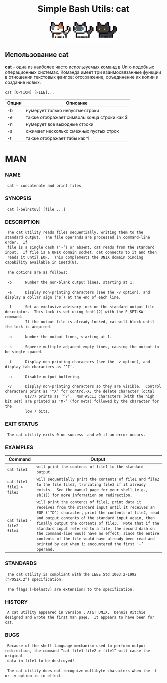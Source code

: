 <div align="center">
<h1>Simple Bash Utils: cat</h1>
  <img src="cat.png" alt="alt text">
</div>


## Использование cat

**cat** - одна из наиболее часто используемых команд в Unix-подобных операционных системах. Команда имеет три взаимосвязанные функции в отношении текстовых файлов: отображение, объединение их копий и создание новых.

`cat [OPTION] [FILE]...`

| Опции | Описание |
| ------ | ------ |
| -b | нумерует только непустые строки |
| -e | также отображает символы конца строки как $  |
| -n | нумерует все выходные строки |
| -s | сжимает несколько смежных пустых строк |
| -t | также отображает табы как ^I |


# MAN

### NAME
     cat – concatenate and print files

### SYNOPSIS
     cat [-belnstuv] [file ...]

### DESCRIPTION
     The cat utility reads files sequentially, writing them to the standard output.  The file operands are processed in command-line order.  If
     file is a single dash (‘-’) or absent, cat reads from the standard input.  If file is a UNIX domain socket, cat connects to it and then
     reads it until EOF.  This complements the UNIX domain binding capability available in inetd(8).

     The options are as follows:

     -b      Number the non-blank output lines, starting at 1.

     -e      Display non-printing characters (see the -v option), and display a dollar sign (‘$’) at the end of each line.

     -l      Set an exclusive advisory lock on the standard output file descriptor.  This lock is set using fcntl(2) with the F_SETLKW command.
             If the output file is already locked, cat will block until the lock is acquired.

     -n      Number the output lines, starting at 1.

     -s      Squeeze multiple adjacent empty lines, causing the output to be single spaced.

     -t      Display non-printing characters (see the -v option), and display tab characters as ‘^I’.

     -u      Disable output buffering.

     -v      Display non-printing characters so they are visible.  Control characters print as ‘^X’ for control-X; the delete character (octal
             0177) prints as ‘^?’.  Non-ASCII characters (with the high bit set) are printed as ‘M-’ (for meta) followed by the character for the
             low 7 bits.

### EXIT STATUS
     The cat utility exits 0 on success, and >0 if an error occurs.

### EXAMPLES
| Command | Output |
| ------ | ------ |
|```cat file1```|```will print the contents of file1 to the standard output. ```|
|```cat file1 file2 > file3```|```will sequentially print the contents of file1 and file2 to the file file3, truncating file3 if it already exists.  See the manual page for your shell (e.g., sh(1)) for more information on redirection.```|
|```cat file1 - file2 - file3```|```will print the contents of file1, print data it receives from the standard input until it receives an EOF (‘^D’) character, print the contents of file2, read and output contents of the standard input again, then finally output the contents of file3.  Note that if the standard input referred to a file, the second dash on the command-line would have no effect, since the entire contents of the file would have already been read and printed by cat when it encountered the first ‘-’ operand.```|

### STANDARDS
     The cat utility is compliant with the IEEE Std 1003.2-1992 (“POSIX.2”) specification.

     The flags [-belnstv] are extensions to the specification.

### HISTORY
     A cat utility appeared in Version 1 AT&T UNIX.  Dennis Ritchie designed and wrote the first man page.  It appears to have been for cat.

### BUGS
     Because of the shell language mechanism used to perform output redirection, the command “cat file1 file2 > file1” will cause the original
     data in file1 to be destroyed!

     The cat utility does not recognize multibyte characters when the -t or -v option is in effect.
